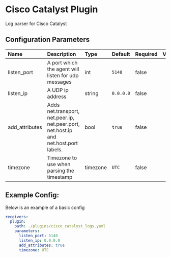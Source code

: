 # Cisco Catalyst Plugin

Log parser for Cisco Catalyst

## Configuration Parameters

| Name | Description | Type | Default | Required | Values |
|:-- |:-- |:-- |:-- |:-- |:-- |
| listen_port | A port which the agent will listen for udp messages | int | `5140` | false |  |
| listen_ip | A UDP ip address | string | `0.0.0.0` | false |  |
| add_attributes | Adds net.transport, net.peer.ip, net.peer.port, net.host.ip and net.host.port labels. | bool | `true` | false |  |
| timezone | Timezone to use when parsing the timestamp | timezone | `UTC` | false |  |

## Example Config:

Below is an example of a basic config

```yaml
receivers:
  plugin:
    path: ./plugins/cisco_catalyst_logs.yaml
    parameters:
      listen_port: 5140
      listen_ip: 0.0.0.0
      add_attributes: true
      timezone: UTC
```
